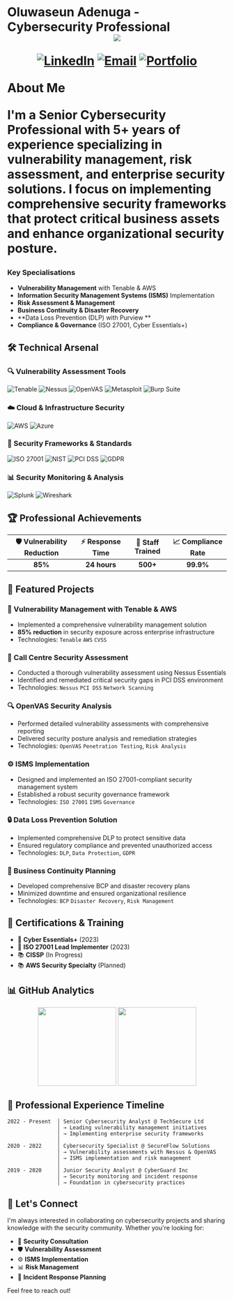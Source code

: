 <h1> Oluwaseun Adenuga - Cybersecurity Professional 
 
  <div align="center">
  <img src="https://readme-typing-svg.herokuapp.com/?lines=Senior+Cybersecurity+Analyst;5%2B+Years+of+Experience;Vulnerability+Management+Expert;ISMS+Implementation+Specialist&font=Fira%20Code&center=true&width=440&height=45&color=2563eb&vCenter=true&size=22" />
</div>

<div align="center">
  
[![LinkedIn](https://img.shields.io/badge/LinkedIn-0077B5?style=for-the-badge&logo=linkedin&logoColor=white)](https://linkedin.com/in/alex-morgan-cybersec)
[![Email](https://img.shields.io/badge/Email-D14836?style=for-the-badge&logo=gmail&logoColor=white)](mailto:alex.morgan@cybersec.pro)
[![Portfolio](https://img.shields.io/badge/Portfolio-000000?style=for-the-badge&logo=About.me&logoColor=white)](https://alexmorgan-cybersec.com)

</div>

About Me

I'm a **Senior Cybersecurity Professional** with **5+ years of experience** specializing in vulnerability management, risk assessment, and enterprise security solutions. I focus on implementing comprehensive security frameworks that protect critical business assets and enhance organizational security posture.

### Key Specialisations
- **Vulnerability Management** with Tenable & AWS
- **Information Security Management Systems (ISMS)** Implementation
- **Risk Assessment & Management**
- **Business Continuity & Disaster Recovery**
- **Data Loss Prevention (DLP) with Purview **
- **Compliance & Governance** (ISO 27001, Cyber Essentials+)

## 🛠️ Technical Arsenal

### 🔍 Vulnerability Assessment Tools
![Tenable](https://img.shields.io/badge/Tenable-0052CC?style=flat-square&logo=tenable&logoColor=white)
![Nessus](https://img.shields.io/badge/Nessus-00C176?style=flat-square&logo=tenable&logoColor=white)
![OpenVAS](https://img.shields.io/badge/OpenVAS-4B9CD3?style=flat-square&logo=openvas&logoColor=white)
![Metasploit](https://img.shields.io/badge/Metasploit-2596CD?style=flat-square&logo=metasploit&logoColor=white)
![Burp Suite](https://img.shields.io/badge/Burp_Suite-FF6633?style=flat-square&logo=portswigger&logoColor=white)

### ☁️ Cloud & Infrastructure Security
![AWS](https://img.shields.io/badge/AWS-232F3E?style=flat-square&logo=amazon-aws&logoColor=white)
![Azure](https://img.shields.io/badge/Microsoft_Azure-0089D0?style=flat-square&logo=microsoft-azure&logoColor=white)

### 🔐 Security Frameworks & Standards
![ISO 27001](https://img.shields.io/badge/ISO_27001-0052CC?style=flat-square&logo=iso&logoColor=white)
![NIST](https://img.shields.io/badge/NIST-1B365D?style=flat-square&logo=nist&logoColor=white)
![PCI DSS](https://img.shields.io/badge/PCI_DSS-0066CC?style=flat-square&logo=visa&logoColor=white)
![GDPR](https://img.shields.io/badge/GDPR-0052CC?style=flat-square&logo=gdpr&logoColor=white)

### 📊 Security Monitoring & Analysis
![Splunk](https://img.shields.io/badge/Splunk-000000?style=flat-square&logo=splunk&logoColor=white)
![Wireshark](https://img.shields.io/badge/Wireshark-1679A7?style=flat-square&logo=wireshark&logoColor=white)

## 🏆 Professional Achievements

<div align="center">

| 🛡️ Vulnerability Reduction | ⚡ Response Time | 👥 Staff Trained | 📈 Compliance Rate |
|:---------------------------:|:----------------:|:-----------------:|:-------------------:|
| **85%** | **24 hours** | **500+** | **99.9%** |

</div>

## 💼 Featured Projects

### 🎯 Vulnerability Management with Tenable & AWS
- Implemented a comprehensive vulnerability management solution
- **85% reduction** in security exposure across enterprise infrastructure
- Technologies: `Tenable` `AWS` `CVSS`

### 🏢 Call Centre Security Assessment
- Conducted a thorough vulnerability assessment using Nessus Essentials
- Identified and remediated critical security gaps in PCI DSS environment
- Technologies: `Nessus` `PCI DSS` `Network Scanning`

### 🔍 OpenVAS Security Analysis
- Performed detailed vulnerability assessments with comprehensive reporting
- Delivered security posture analysis and remediation strategies
- Technologies: `OpenVAS` `Penetration Testing`, `Risk Analysis`

### ⚙️ ISMS Implementation
- Designed and implemented an ISO 27001-compliant security management system
- Established a robust security governance framework
- Technologies: `ISO 27001` `ISMS` `Governance`

### 🔒 Data Loss Prevention Solution
- Implemented comprehensive DLP to protect sensitive data
- Ensured regulatory compliance and prevented unauthorized access
- Technologies: `DLP`, `Data Protection`, `GDPR`

### 🔄 Business Continuity Planning
- Developed comprehensive BCP and disaster recovery plans
- Minimized downtime and ensured organizational resilience
- Technologies: `BCP` `Disaster Recovery`, `Risk Management`

## 📜 Certifications & Training

- 🏅 **Cyber Essentials+** (2023)
- 🏅 **ISO 27001 Lead Implementer** (2023)
- 📚 **CISSP** (In Progress)
- 📚 **AWS Security Specialty** (Planned)

## 📊 GitHub Analytics

<div align="center">
  <img height="180em" src="https://github-readme-stats.vercel.app/api?username=alexmorgan-cybersec&show_icons=true&theme=blue-green&include_all_commits=true&count_private=true"/>
  <img height="180em" src="https://github-readme-stats.vercel.app/api/top-langs/?username=alexmorgan-cybersec&layout=compact&langs_count=7&theme=blue-green"/>
</div>

## 🌟 Professional Experience Timeline

```
2022 - Present  │ Senior Cybersecurity Analyst @ TechSecure Ltd
                │ → Leading vulnerability management initiatives
                │ → Implementing enterprise security frameworks
                │
2020 - 2022     │ Cybersecurity Specialist @ SecureFlow Solutions  
                │ → Vulnerability assessments with Nessus & OpenVAS
                │ → ISMS implementation and risk management
                │
2019 - 2020     │ Junior Security Analyst @ CyberGuard Inc
                │ → Security monitoring and incident response
                │ → Foundation in cybersecurity practices
```
## 🤝 Let's Connect

I'm always interested in collaborating on cybersecurity projects and sharing knowledge with the security community. Whether you're looking for:

- 🔐 **Security Consultation**
- 🛡️ **Vulnerability Assessment**
- ⚙️ **ISMS Implementation**
- 📊 **Risk Management**
- 🚨 **Incident Response Planning**

Feel free to reach out!
